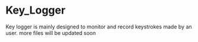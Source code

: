 # Key_Logger
Key logger is mainly designed to monitor and record keystrokes made by an user.
more files will be  updated soon
